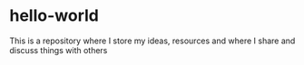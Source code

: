 # hello-world
This is a repository where I store my ideas, resources and where I share and discuss things with others

